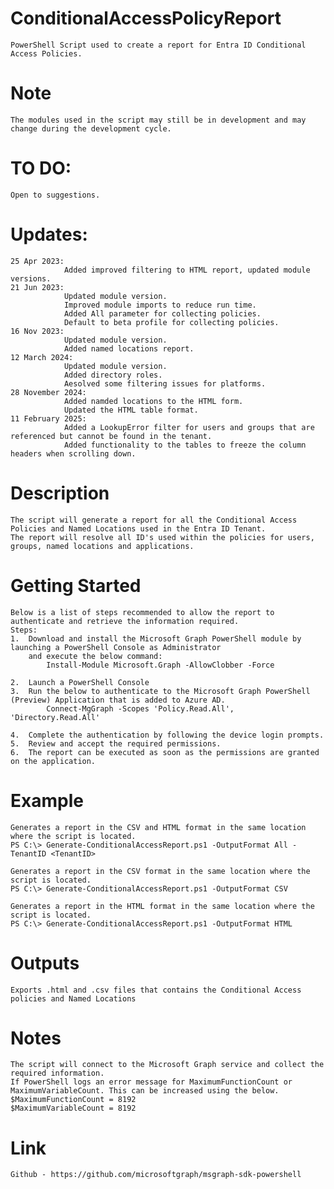 # ConditionalAccessPolicyReport
    PowerShell Script used to create a report for Entra ID Conditional Access Policies.

# Note
    The modules used in the script may still be in development and may change during the development cycle.

# TO DO:
    Open to suggestions.

# Updates:
	25 Apr 2023: 
                Added improved filtering to HTML report, updated module versions.
	21 Jun 2023: 
                Updated module version.
                Improved module imports to reduce run time. 
                Added All parameter for collecting policies. 
                Default to beta profile for collecting policies. 
	16 Nov 2023: 
                Updated module version.
                Added named locations report.
	12 March 2024: 
                Updated module version.
                Added directory roles.
                Aesolved some filtering issues for platforms.
	28 November 2024: 
                Added namded locations to the HTML form.
                Updated the HTML table format.
    11 February 2025:
                Added a LookupError filter for users and groups that are referenced but cannot be found in the tenant.
                Added functionality to the tables to freeze the column headers when scrolling down.

# Description
    The script will generate a report for all the Conditional Access Policies and Named Locations used in the Entra ID Tenant.
    The report will resolve all ID's used within the policies for users, groups, named locations and applications.
# Getting Started
    Below is a list of steps recommended to allow the report to authenticate and retrieve the information required.
    Steps:
    1.  Download and install the Microsoft Graph PowerShell module by launching a PowerShell Console as Administrator 
        and execute the below command:        
            Install-Module Microsoft.Graph -AllowClobber -Force
            
    2.  Launch a PowerShell Console
    3.  Run the below to authenticate to the Microsoft Graph PowerShell (Preview) Application that is added to Azure AD.
            Connect-MgGraph -Scopes 'Policy.Read.All', 'Directory.Read.All'
            
    4.  Complete the authentication by following the device login prompts.
    5.  Review and accept the required permissions.
    6.  The report can be executed as soon as the permissions are granted on the application.
    
# Example
    Generates a report in the CSV and HTML format in the same location where the script is located.
    PS C:\> Generate-ConditionalAccessReport.ps1 -OutputFormat All -TenantID <TenantID>

    Generates a report in the CSV format in the same location where the script is located.
    PS C:\> Generate-ConditionalAccessReport.ps1 -OutputFormat CSV

    Generates a report in the HTML format in the same location where the script is located.
    PS C:\> Generate-ConditionalAccessReport.ps1 -OutputFormat HTML
# Outputs
    Exports .html and .csv files that contains the Conditional Access policies and Named Locations
# Notes
    The script will connect to the Microsoft Graph service and collect the required information.     
    If PowerShell logs an error message for MaximumFunctionCount or MaximumVariableCount. This can be increased using the below.    
    $MaximumFunctionCount = 8192 
    $MaximumVariableCount = 8192
    
# Link
    Github - https://github.com/microsoftgraph/msgraph-sdk-powershell
